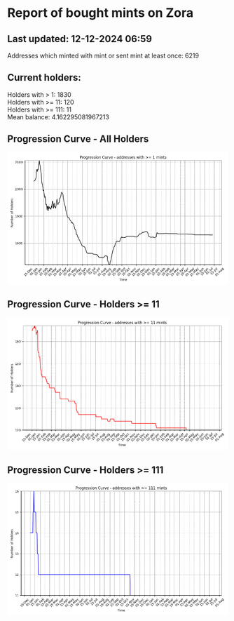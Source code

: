 # Report of bought mints on Zora
## Last updated: 12-12-2024 06:59
Addresses which minted with mint or sent mint at least once: 6219

## Current holders:
Holders with > 1: 1830  
Holders with >= 11: 120  
Holders with >= 111: 11  
Mean balance: 4.162295081967213  

## Progression Curve - All Holders
![addresses with >= 1 mint](progression_curve_all.png)
## Progression Curve - Holders >= 11
![addresses with >= 11 mints](progression_curve_gt_11.png)
## Progression Curve - Holders >= 111
![addresses with >= 111 mints](progression_curve_gt_111.png)
